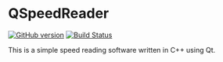 #  QSpeedReader

[![GitHub version](https://badge.fury.io/gh/ballessay%2Fqspeedreader.svg)](https://github.com/ballessay/qspeedreader)
[![Build Status](https://github.com/ballessay/qspeedreader/actions/workflows/build.yml/badge.svg)](https://github.com/ballessay/qspeedreader)
 
This is a simple speed reading software written in C++ using Qt.
